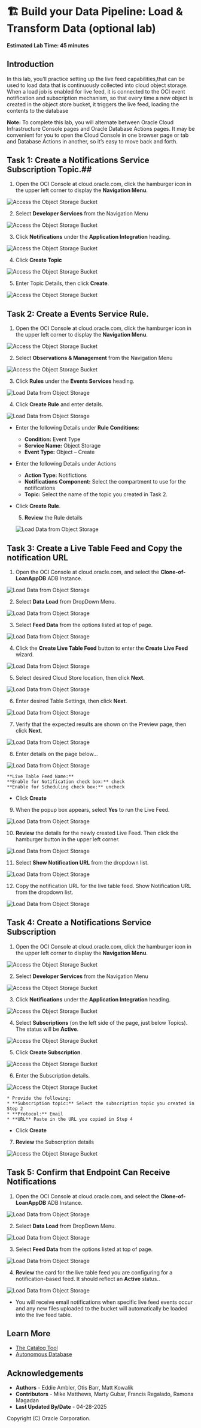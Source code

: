 # 🏗️ Build your Data Pipeline: Load & Transform Data (optional lab)

#### Estimated Lab Time: 45 minutes

## Introduction

In this lab, you’ll practice setting up the live feed capabilities,that can be used to load data that is continuously collected into cloud object storage.  When a load job is enabled for live feed, it is connected to the OCI event notification and subscription mechanism, so that every time a new object is created in the object store bucket, it triggers the live feed, loading the contents to the database

**Note:** To complete this lab, you will alternate between Oracle Cloud Infrastructure Console pages and Oracle Database Actions pages.  It may be convenient for you to open the Cloud Console in one browser page or tab and Database Actions in another, so it’s easy to move back and forth.

## Task 1: Create a Notifications Service Subscription Topic.##

  1.	Open the OCI Console at cloud.oracle.com, click the hamburger icon in the upper left corner to display the **Navigation Menu**.

  ![Access the Object Storage Bucket](./images/task-1-scrn-1.png)

  2. Select **Developer Services** from the Navigation Menu

  ![Access the Object Storage Bucket](./images/task-1-scrn-2.png)

  3. Click **Notifications** under the **Application Integration** heading.

  ![Access the Object Storage Bucket](./images/task-1-scrn-3.png)

  4. Click **Create Topic**

  ![Access the Object Storage Bucket](./images/task-1-scrn-4.png)

  5. Enter Topic Details, then click **Create**.

  ![Access the Object Storage Bucket](./images/task-1-scrn-5.png)

## Task 2: Create a Events Service Rule.

1. Open the OCI Console at cloud.oracle.com, click the hamburger icon in the upper left corner to display the **Navigation Menu**.

![Access the Object Storage Bucket](./images/task-1-scrn-1.png)

2. Select **Observations & Management** from the Navigation Menu

![Access the Object Storage Bucket](./images/task-1-scrn-2.png)

3. Click **Rules** under the **Events Services** heading.

  ![Load Data from Object Storage](./images/task-2-scrn-3.png)

4. Click **Create Rule** and enter details.

  ![Load Data from Object Storage](./images/task-2-scrn-4.png)

* Enter the following Details under **Rule Conditions**:
    * **Condition:** Event Type
    * **Service Name:** Object Storage
    * **Event Type:** Object – Create
* Enter the following Details under Actions
    * **Action Type:** Notifictions
    * **Notifications Component:** Select the compartment to use for the notifications
    * **Topic:** Select the name of the topic you created in Task 2.

* Click **Create Rule**.

    5. **Review** the Rule details

  ![Load Data from Object Storage](./images/task-2-scrn-5.png)

## Task 3: Create a Live Table Feed and Copy the notification URL

  1. Open the OCI Console at cloud.oracle.com, and select the **Clone-of-LoanAppDB** ADB Instance.

  ![Load Data from Object Storage](./images/task-3-scrn-1.png)

  2. Select **Data Load** from DropDown Menu.

  ![Load Data from Object Storage](./images/task-3-scrn-2.png)

  3. Select **Feed Data** from the options listed at top of page.

  ![Load Data from Object Storage](./images/task-3-scrn-3.png)

  4. Click the **Create Live Table Feed** button to enter the **Create Live Feed** wizard.

  ![Load Data from Object Storage](./images/task-3-scrn-4.png)

  5. Select desired Cloud Store location, then click **Next**.

  ![Load Data from Object Storage](./images/task-3-scrn-5.png)

  6. Enter desired Table Settings, then click **Next**.

  ![Load Data from Object Storage](./images/task-3-scrn-6.png)

  7. Verify that the expected results are shown on the Preview page, then click **Next**.

  ![Load Data from Object Storage](./images/task-3-scrn-7.png)

  8. Enter details on the page below...

  ![Load Data from Object Storage](./images/task-3-scrn-8.png)

    **Live Table Feed Name:**
    **Enable for Notification check box:** check
    **Enable for Scheduling check box:** uncheck

  * Click **Create**

  9. When the popup box appears, select **Yes** to run the Live Feed.

  ![Load Data from Object Storage](./images/task-3-scrn-9.png)

  10. **Review** the details for the newly created Live Feed.  Then click the hamburger button in the upper left corner.

  ![Load Data from Object Storage](./images/task-3-scrn-10.png)

  11. Select **Show Notification URL** from the dropdown list.

  ![Load Data from Object Storage](./images/task-3-scrn-11.png)

  12. Copy the notification URL for the live table feed.  Show Notification URL from the dropdown list.

  ![Load Data from Object Storage](./images/task-3-scrn-12.png)

## Task 4: Create a Notifications Service Subscription

 1.	Open the OCI Console at cloud.oracle.com, click the hamburger icon in the upper left corner to display the **Navigation Menu**.

  ![Access the Object Storage Bucket](./images/task-1-scrn-1.png)

  2. Select **Developer Services** from the Navigation Menu

  ![Access the Object Storage Bucket](./images/task-1-scrn-2.png)

  3. Click **Notifications** under the **Application Integration** heading.

  ![Access the Object Storage Bucket](./images/task-1-scrn-3.png)

  4. Select **Subscriptions** (on the left side of the page, just below Topics).  The status will be **Active**.

  ![Access the Object Storage Bucket](./images/task-4-scrn-4.png)

  5. Click **Create Subscription**.

  ![Access the Object Storage Bucket](./images/task-4-scrn-5.png)

  6. Enter the Subscription details.

  ![Access the Object Storage Bucket](./images/task-4-scrn-6.png)

    * Provide the following:
    * **Subscription topic:** Select the subscription topic you created in Step 2
    * **Protocol:** Email
    * **URL** Paste in the URL you copied in Step 4

  * Click **Create**

  7. **Review** the Subscription details

  ![Access the Object Storage Bucket](./images/task-4-scrn-7.png)

## Task 5: Confirm that Endpoint Can Receive Notifications

  1. Open the OCI Console at cloud.oracle.com, and select the **Clone-of-LoanAppDB** ADB Instance.

  ![Load Data from Object Storage](./images/task-3-scrn-1.png)

  2. Select **Data Load** from DropDown Menu.

  ![Load Data from Object Storage](./images/task-3-scrn-2.png)

  3. Select **Feed Data** from the options listed at top of page.

  ![Load Data from Object Storage](./images/task-5-scrn-3.png)

  4.	**Review** the card for the live table feed you are configuring for a notification-based feed.  It should reflect an **Active** status..

  ![Load Data from Object Storage](./images/task-5-scrn-4.png)

  * You will receive email notifications when specific live feed events occur and any new files uploaded to the bucket will automatically be loaded into the live feed table.

## Learn More

* [The Catalog Tool](https://docs.oracle.com/en/cloud/paas/autonomous-database/serverless/adbsb/catalog-entities.html)
* [Autonomous Database](https://docs.oracle.com/en/cloud/paas/autonomous-database/index.html)

## Acknowledgements

* **Authors** - Eddie Ambler, Otis Barr, Matt Kowalik
* **Contributors** - Mike Matthews, Marty Gubar, Francis Regalado, Ramona Magadan
* **Last Updated By/Date** - 04-28-2025

Copyright (C) Oracle Corporation.
